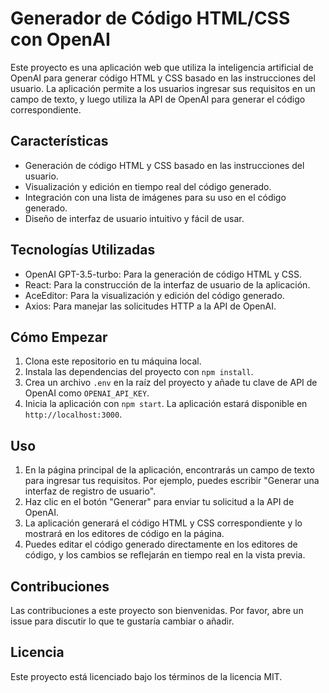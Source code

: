 # Generador de Código HTML/CSS con OpenAI

Este proyecto es una aplicación web que utiliza la inteligencia artificial de OpenAI para generar código HTML y CSS basado en las instrucciones del usuario. La aplicación permite a los usuarios ingresar sus requisitos en un campo de texto, y luego utiliza la API de OpenAI para generar el código correspondiente.

## Características

- Generación de código HTML y CSS basado en las instrucciones del usuario.
- Visualización y edición en tiempo real del código generado.
- Integración con una lista de imágenes para su uso en el código generado.
- Diseño de interfaz de usuario intuitivo y fácil de usar.

## Tecnologías Utilizadas

- OpenAI GPT-3.5-turbo: Para la generación de código HTML y CSS.
- React: Para la construcción de la interfaz de usuario de la aplicación.
- AceEditor: Para la visualización y edición del código generado.
- Axios: Para manejar las solicitudes HTTP a la API de OpenAI.

## Cómo Empezar

1. Clona este repositorio en tu máquina local.
2. Instala las dependencias del proyecto con `npm install`.
3. Crea un archivo `.env` en la raíz del proyecto y añade tu clave de API de OpenAI como `OPENAI_API_KEY`.
4. Inicia la aplicación con `npm start`. La aplicación estará disponible en `http://localhost:3000`.

## Uso

1. En la página principal de la aplicación, encontrarás un campo de texto para ingresar tus requisitos. Por ejemplo, puedes escribir "Generar una interfaz de registro de usuario".
2. Haz clic en el botón "Generar" para enviar tu solicitud a la API de OpenAI.
3. La aplicación generará el código HTML y CSS correspondiente y lo mostrará en los editores de código en la página.
4. Puedes editar el código generado directamente en los editores de código, y los cambios se reflejarán en tiempo real en la vista previa.

## Contribuciones

Las contribuciones a este proyecto son bienvenidas. Por favor, abre un issue para discutir lo que te gustaría cambiar o añadir.

## Licencia

Este proyecto está licenciado bajo los términos de la licencia MIT.